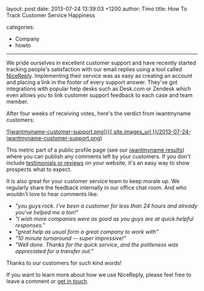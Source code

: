 layout: post
date: 2013-07-24 13:39:03 +1200
author: Timo
title: How To Track Customer Service Happiness

categories:
  - Company
  - howto

----

We pride ourselves in excellent customer support and have recently started tracking people's satisfaction with our email replies using a tool called [NiceReply](http://nicereply.com). Implementing their service was as easy as creating an account and placing a link in the footer of every support answer. They've got integrations with popular help desks such as Desk.com or Zendesk which even allows you to link customer support feedback to each case and team member.

After four weeks of receiving votes, here's the verdict from iwantmyname customers:

[![iwantmyname-customer-support.png]({{ site.images_url }}/2013-07-24-iwantmyname-customer-support.png)](http://public.nicereply.com/iwantmyname)

This metric part of a public profile page (see our [iwantmyname results](http://public.nicereply.com/iwantmyname)) where you can publish any comments left by your customers. If you don't include [testimonials or reviews](https://iwantmyname.com/about) on your website, it's an easy way to show prospects what to expect.

It is also great for your customer service team to keep morale up. We regularly share the feedback internally in our office chat room. And who wouldn't love to hear comments like:

- *"you guys rock. I've been a customer for less than 24 hours and already you've helped me a ton!"*
- *"I wish more companies were as good as you guys are at quick helpful responses."*
- *"great help as usual form a great company to work with"*
- *"10 minute turnaround -- super impressive!"*
- *"Well done. Thanks for the quick service, and the politeness was appreciated for a transfer out."*

Thanks to our customers for such kind words!

If you want to learn more about how we use NiceReply, please feel free to leave a comment or [get in touch](https://iwantmyname.com/support).
